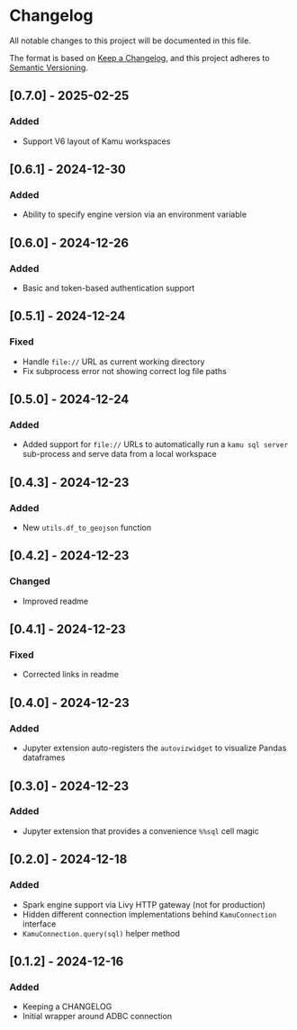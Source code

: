 # Changelog
All notable changes to this project will be documented in this file.

The format is based on [Keep a Changelog](https://keepachangelog.com/en/1.0.0/),
and this project adheres to [Semantic Versioning](https://semver.org/spec/v2.0.0.html).

<!--
Recommendation: for ease of reading, use the following order:
- Added
- Changed
- Fixed
-->

## [0.7.0] - 2025-02-25
### Added
- Support V6 layout of Kamu workspaces

## [0.6.1] - 2024-12-30
### Added
- Ability to specify engine version via an environment variable

## [0.6.0] - 2024-12-26
### Added
- Basic and token-based authentication support

## [0.5.1] - 2024-12-24
### Fixed
- Handle `file://` URL as current working directory
- Fix subprocess error not showing correct log file paths

## [0.5.0] - 2024-12-24
### Added
- Added support for `file://` URLs to automatically run a `kamu sql server` sub-process and serve data from a local workspace

## [0.4.3] - 2024-12-23
### Added
- New `utils.df_to_geojson` function

## [0.4.2] - 2024-12-23
### Changed
- Improved readme

## [0.4.1] - 2024-12-23
### Fixed
- Corrected links in readme

## [0.4.0] - 2024-12-23
### Added
- Jupyter extension auto-registers the `autovizwidget` to visualize Pandas dataframes

## [0.3.0] - 2024-12-23
### Added
- Jupyter extension that provides a convenience `%%sql` cell magic

## [0.2.0] - 2024-12-18
### Added
- Spark engine support via Livy HTTP gateway (not for production)
- Hidden different connection implementations behind `KamuConnection` interface
- `KamuConnection.query(sql)` helper method

## [0.1.2] - 2024-12-16
### Added
- Keeping a CHANGELOG
- Initial wrapper around ADBC connection
